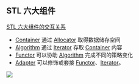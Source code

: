 ## STL 六大组件

[STL 六大组件的交互关系](https://www.processon.com/view/link/6235fdb2637689071059b419)
 * [Container](https://github.com/steveLauwh/SGI-STL/tree/master/The%20Annotated%20STL%20Sources%20V3.3/container) 通过 [Allocator](https://github.com/steveLauwh/SGI-STL/tree/master/The%20Annotated%20STL%20Sources%20V3.3/allocator) 取得数据储存空间
 * [Algorithm](https://github.com/steveLauwh/SGI-STL/tree/master/The%20Annotated%20STL%20Sources%20V3.3/algorithm) 通过 [Iterator](https://github.com/steveLauwh/SGI-STL/tree/master/The%20Annotated%20STL%20Sources%20V3.3/iterator) 存取 [Container](https://github.com/steveLauwh/SGI-STL/tree/master/The%20Annotated%20STL%20Sources%20V3.3/container) 内容
 * [Functor](https://github.com/steveLauwh/SGI-STL/tree/master/The%20Annotated%20STL%20Sources%20V3.3/functor-function%20object) 可以协助 [Algorithm](https://github.com/steveLauwh/SGI-STL/tree/master/The%20Annotated%20STL%20Sources%20V3.3/algorithm) 完成不同的策略变化
 * [Adapter](https://github.com/steveLauwh/SGI-STL/tree/master/The%20Annotated%20STL%20Sources%20V3.3/adapter) 可以修饰或套接 [Functor](https://github.com/steveLauwh/SGI-STL/tree/master/The%20Annotated%20STL%20Sources%20V3.3/functor-function%20object)、[Iterator](https://github.com/steveLauwh/SGI-STL/tree/master/The%20Annotated%20STL%20Sources%20V3.3/iterator)。

 
![](http://assets.processon.com/chart_image/6235fd4d07912906f508f005.png)
